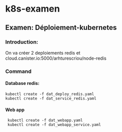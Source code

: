 # k8s-examen
## Examen: Déploiement-kubernetes
### Introduction: 
 On va créer 2 deploiements redis et cloud.canister.io:5000/arhturescriou/node-redis
### Command
#### Database redis:
 ```kubectl create -f dat_deploy_redis.yaml``` <br>
 ```kubectl create -f dat_service_redis.yaml``` <br>
#### Web app
``` kubectl create -f dat_webapp.yaml```<br> 
``` kubectl create -f dat_webapp_service.yaml```<br>

